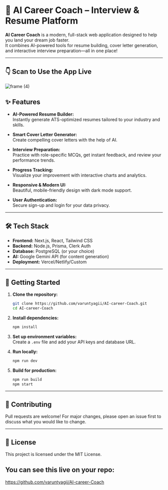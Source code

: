 # 🚀 AI Career Coach – Interview & Resume Platform

**AI Career Coach** is a modern, full-stack web application designed to help you land your dream job faster.  
It combines AI-powered tools for resume building, cover letter generation, and interactive interview preparation—all in one place!

---
## 👇 Scan to Use the App Live  

![frame (4)](https://github.com/user-attachments/assets/847b6d4e-8359-4d76-812d-733c07cfec7d)

## ✨ Features

- **AI-Powered Resume Builder:**  
  Instantly generate ATS-optimized resumes tailored to your industry and skills.

- **Smart Cover Letter Generator:**  
  Create compelling cover letters with the help of AI.

- **Interview Preparation:**  
  Practice with role-specific MCQs, get instant feedback, and review your performance trends.

- **Progress Tracking:**  
  Visualize your improvement with interactive charts and analytics.

- **Responsive & Modern UI:**  
  Beautiful, mobile-friendly design with dark mode support.

- **User Authentication:**  
  Secure sign-up and login for your data privacy.

---

## 🛠️ Tech Stack

- **Frontend:** Next.js, React, Tailwind CSS
- **Backend:** Node.js, Prisma, Clerk Auth
- **Database:** PostgreSQL (or your choice)
- **AI:** Google Gemini API (for content generation)
- **Deployment:** Vercel/Netlify/Custom

---

## 🚦 Getting Started

1. **Clone the repository:**
   ```sh
   git clone https://github.com/varuntyagii/AI-career-Coach.git
   cd AI-career-Coach
   ```

2. **Install dependencies:**
   ```sh
   npm install
   ```

3. **Set up environment variables:**  
   Create a `.env` file and add your API keys and database URL.

4. **Run locally:**
   ```sh
   npm run dev
   ```

5. **Build for production:**
   ```sh
   npm run build
   npm start
   ```

---

## 🌟 Contributing

Pull requests are welcome! For major changes, please open an issue first to discuss what you would like to change.

---

## 📄 License

This project is licensed under the MIT License.

## You can see this live on your repo:
https://github.com/varuntyagii/AI-career-Coach
